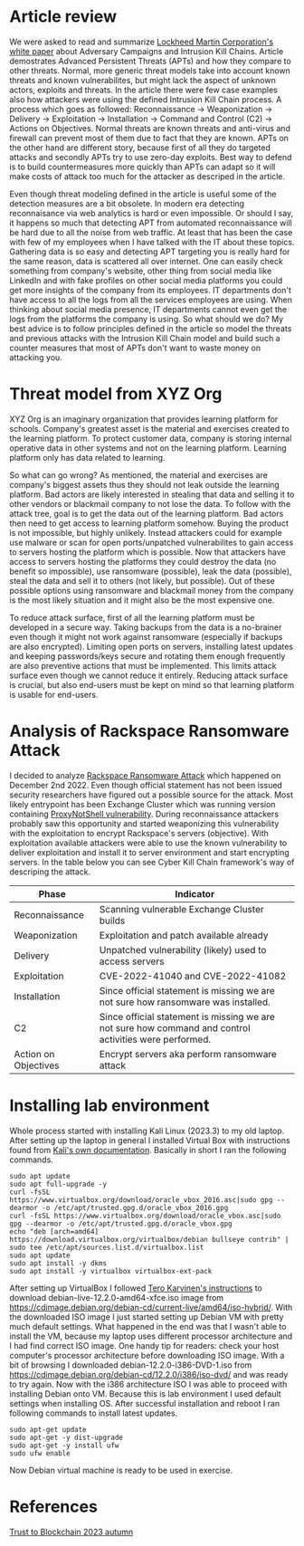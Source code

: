 # Article review
We were asked to read and summarize [Lockheed Martin Corporation's white paper](https://lockheedmartin.com/content/dam/lockheed-martin/rms/documents/cyber/LM-White-Paper-Intel-Driven-Defense.pdf) about Adversary Campaigns and Intrusion Kill Chains. Article demostrates Advanced Persistent Threats (APTs) and how they compare to other threats. Normal, more generic threat models take into account known threats and known vulnerabilites, but might lack the aspect of unknown actors, exploits and threats. In the article there were few case examples also how attackers were using the defined Intrusion Kill Chain process. A process which goes as followed: Reconnaissance -> Weaponization -> Delivery -> Exploitation -> Installation -> Command and Control (C2) -> Actions on Objectives. Normal threats are known threats and anti-virus and firewall can prevent most of them due to fact that they are known. APTs on the other hand are different story, because first of all they do targeted attacks and secondly APTs try to use zero-day exploits. Best way to defend is to build countermeasures more quickly than APTs can adapt so it will make costs of attack too much for the attacker as descriped in the article.

Even though threat modeling defined in the article is useful some of the detection measures are a bit obsolete. In modern era detecting reconnaisance via web analytics is hard or even impossible. Or should I say, it happens so much that detecting APT from automated reconnaissance will be hard due to all the noise from web traffic. At least that has been the case with few of my employees when I have talked with the IT about these topics. Gathering data is so easy and detecting APT targeting you is really hard for the same reason, data is scattered all over internet. One can easily check something from company's website, other thing from social media like LinkedIn and with fake profiles on other social media platforms you could get more insights of the company from its employees. IT departments don't have access to all the logs from all the services employees are using. When thinking about social media presence, IT departments cannot even get the logs from the platforms the company is using. So what should we do? My best advice is to follow principles defined in the article so model the threats and previous attacks with the Intrusion Kill Chain model and build such a counter measures that most of APTs don't want to waste money on attacking you.

# Threat model from XYZ Org
XYZ Org is an imaginary organization that provides learning platform for schools. Company's greatest asset is the material and exercises created to the learning platform. To protect customer data, company is storing internal operative data in other systems and not on the learning platform. Learning platform only has data related to learning.

So what can go wrong? As mentioned, the material and exercises are company's biggest assets thus they should not leak outside the learning platform. Bad actors are likely interested in stealing that data and selling it to other vendors or blackmail company to not lose the data. To follow with the attack tree, goal is to get the data out of the learning platform. Bad actors then need to get access to learning platform somehow. Buying the product is not impossible, but highly unlikely. Instead attackers could for example use malware or scan for open ports/unpatched vulnerabilites to gain access to servers hosting the platform which is possible. Now that attackers have access to servers hosting the platforms they could destroy the data (no benefit so impossible), use ransomware (possible), leak the data (possible), steal the data and sell it to others (not likely, but possible). Out of these possible options using ransomware and blackmail money from the company is the most likely situation and it might also be the most expensive one.

To reduce attack surface, first of all the learning platform must be developed in a secure way. Taking backups from the data is a no-brainer even though it might not work against ransomware (especially if backups are also encrypted). Limiting open ports on servers, installing latest updates and keeping passwords/keys secure and rotating them enough frequently are also preventive actions that must be implemented. This limits attack surface even though we cannot reduce it entirely. Reducing attack surface is crucial, but also end-users must be kept on mind so that learning platform is usable for end-users.

# Analysis of Rackspace Ransomware Attack
I decided to analyze [Rackspace Ransomware Attack](https://purplesec.us/security-insights/rackspace-ransomware-attack/) which happened on December 2nd 2022. Even though official statement has not been issued security researchers have figured out a possible source for the attack. Most likely entrypoint has been Exchange Cluster which was running version containing [ProxyNotShell vulnerability](https://doublepulsar.com/proxynotshell-the-story-of-the-claimed-zero-day-in-microsoft-exchange-5c63d963a9e9). During reconnaissance attackers probably saw this opportunity and started weaponizing this vulnerability with the exploitation to encrypt Rackspace's servers (objective). With exploitation available attackers were able to use the known vulnerability to deliver exploitation and install it to server environment and start encrypting servers. In the table below you can see Cyber Kill Chain framework's way of descriping the attack.

|Phase|Indicator|
|-----|---------|
|Reconnaissance|Scanning vulnerable Exchange Cluster builds|
|Weaponization|Exploitation and patch available already|
|Delivery|Unpatched vulnerability (likely) used to access servers|
|Exploitation|CVE-2022-41040 and CVE-2022-41082|
|Installation|Since official statement is missing we are not sure how ransomware was installed.|
|C2|Since official statement is missing we are not sure how command and control activities were performed.|
|Action on Objectives|Encrypt servers aka perform ransomware attack|

# Installing lab environment
Whole process started with installing Kali Linux (2023.3) to my old laptop. After setting up the laptop in general I installed Virtual Box with instructions found from 
[Kali's own documentation](https://www.kali.org/docs/virtualization/install-virtualbox-host/). Basically in short I ran the following commands.

```
sudo apt update
sudo apt full-upgrade -y
curl -fsSL https://www.virtualbox.org/download/oracle_vbox_2016.asc|sudo gpg --dearmor -o /etc/apt/trusted.gpg.d/oracle_vbox_2016.gpg
curl -fsSL https://www.virtualbox.org/download/oracle_vbox.asc|sudo gpg --dearmor -o /etc/apt/trusted.gpg.d/oracle_vbox.gpg
echo "deb [arch=amd64] https://download.virtualbox.org/virtualbox/debian bullseye contrib" | sudo tee /etc/apt/sources.list.d/virtualbox.list
sudo apt update
sudo apt install -y dkms
sudo apt install -y virtualbox virtualbox-ext-pack
```

After setting up VirtualBox I followed [Tero Karvinen's instructions](https://terokarvinen.com/2021/install-debian-on-virtualbox/) to download debian-live-12.2.0-amd64-xfce.iso image from 
https://cdimage.debian.org/debian-cd/current-live/amd64/iso-hybrid/. With the downloaded ISO image I just started setting up Debian VM with pretty much default settings. What happened in the end was that I wasn't able to install the VM,
because my laptop uses different processor architecture and I had find correct ISO image. One handy tip for readers: check your host computer's processor architecture before downloading ISO image. With a bit of browsing I downloaded
debian-12.2.0-i386-DVD-1.iso from https://cdimage.debian.org/debian-cd/12.2.0/i386/iso-dvd/ and was ready to try again. Now with the i386 architecture ISO I was able to proceed with installing Debian onto VM. Because this is lab environment
I used default settings when installing OS. After successful installation and reboot I ran following commands to install latest updates.

```
sudo apt-get update
sudo apt-get -y dist-upgrade
sudo apt-get -y install ufw
sudo ufw enable
```

Now Debian virtual machine is ready to be used in exercise.

# References
[Trust to Blockchain 2023 autumn](https://terokarvinen.com/2023/trust-to-blockchain/)
